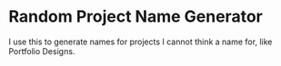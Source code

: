 # Random Project Name Generator

I use this to generate names for projects I cannot think a name for, like Portfolio Designs.
